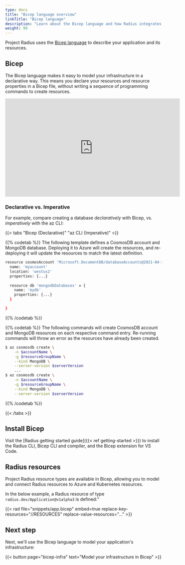 ```yaml
---
type: docs
title: "Bicep language overview"
linkTitle: "Bicep language"
description: "Learn about the Bicep language and how Radius integrates with it"
weight: 99
---
```


Project Radius uses the [Bicep language](https://docs.microsoft.com/EN-US/azure/azure-resource-manager/bicep/) to describe your application and its resources.

## Bicep

The Bicep language makes it easy to model your infrastructure in a declarative way. This means you declare your resources and resource properties in a Bicep file, without writing a sequence of programming commands to create resources.

<iframe width="560" height="315" src="https://www.youtube.com/embed/kKIa8I6qF7I" title="YouTube video player" frameborder="0" allow="accelerometer; autoplay; clipboard-write; encrypted-media; gyroscope; picture-in-picture" allowfullscreen></iframe>

### Declarative vs. Imperative

For example, compare creating a database *declaratively* with Bicep, vs. *imperatively* with the az CLI:

{{< tabs "Bicep (Declarative)" "az CLI (Imperative)" >}}

{{% codetab %}}
The following template defines a CosmosDB account and MongoDB database. Deploying it to Azure will create the resources, and re-deploying it will update the resources to match the latest definition.

```sh
resource cosmosAccount 'Microsoft.DocumentDB/databaseAccounts@2021-04-15' = {
  name: 'myaccount'
  location: 'westus2'
  properties: {...}
  
  resource db 'mongodbDatabases' = {
    name: 'mydb'
    properties: {...}
  }

}
```

{{% /codetab %}}

{{% codetab %}}
The following commands will create CosmosDB account and MongoDB resources on each respective command entry. Re-running commands will throw an error as the resources have already been created.

```bash
$ az cosmosdb create \
    -n $accountName \
    -g $resourceGroupName \
    --kind MongoDB \
    --server-version $serverVersion
    ...
$ az cosmosdb create \
    -n $accountName \
    -g $resourceGroupName \
    --kind MongoDB \
    --server-version $serverVersion
```

{{% /codetab %}}

{{< /tabs >}}

## Install Bicep

Visit the [Radius getting started guide]({{< ref getting-started >}}) to install the Radius CLI, Bicep CLI and compiler, and the Bicep extension for VS Code.

## Radius resources

Project Radius resource types are available in Bicep, allowing you to model and connect Radius resources to Azure and Kubernetes resources.

In the below example, a Radius resource of type `radius.dev/Application@v1alpha3` is defined:"

{{< rad file="snippets/app.bicep" embed=true replace-key-resources="//RESOURCES" replace-value-resources="..." >}}

## Next step

Next, we'll use the Bicep language to model your application's infrastructure:

{{< button page="bicep-infra" text="Model your infrastructure in Bicep" >}}
